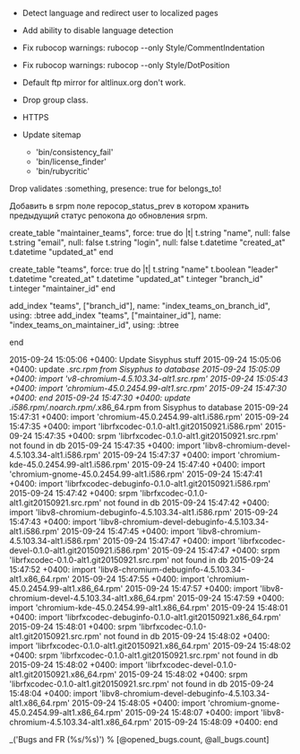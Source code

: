  * Detect language and redirect user to localized pages
 * Add ability to disable language detection
 * Fix rubocop warnings: rubocop --only Style/CommentIndentation
 * Fix rubocop warnings: rubocop --only Style/DotPosition
 * Default ftp mirror for altlinux.org don't work.
 * Drop group class.
 * HTTPS
 * Update sitemap

    - 'bin/consistency_fail'
    - 'bin/license_finder'
    - 'bin/rubycritic'

Drop validates :something, presence: true for belongs_to!


Добавить в srpm поле repocop_status_prev в котором хранить предыдущий статус
репокопа до обновления srpm.

  create_table "maintainer_teams", force: true do |t|
    t.string   "name",       null: false
    t.string   "email",      null: false
    t.string   "login",      null: false
    t.datetime "created_at"
    t.datetime "updated_at"
  end

  create_table "teams", force: true do |t|
    t.string   "name"
    t.boolean  "leader"
    t.datetime "created_at"
    t.datetime "updated_at"
    t.integer  "branch_id"
    t.integer  "maintainer_id"
  end

  add_index "teams", ["branch_id"], name: "index_teams_on_branch_id", using: :btree
  add_index "teams", ["maintainer_id"], name: "index_teams_on_maintainer_id", using: :btree

end

2015-09-24 15:05:06 +0400: Update Sisyphus stuff
2015-09-24 15:05:06 +0400: update *.src.rpm from Sisyphus to database
2015-09-24 15:05:09 +0400: import 'v8-chromium-4.5.103.34-alt1.src.rpm'
2015-09-24 15:05:43 +0400: import 'chromium-45.0.2454.99-alt1.src.rpm'
2015-09-24 15:47:30 +0400: end
2015-09-24 15:47:30 +0400: update *.i586.rpm/*.noarch.rpm/*.x86_64.rpm from Sisyphus to database
2015-09-24 15:47:31 +0400: import 'chromium-45.0.2454.99-alt1.i586.rpm'
2015-09-24 15:47:35 +0400: import 'librfxcodec-0.1.0-alt1.git20150921.i586.rpm'
2015-09-24 15:47:35 +0400: srpm 'librfxcodec-0.1.0-alt1.git20150921.src.rpm' not found in db
2015-09-24 15:47:35 +0400: import 'libv8-chromium-devel-4.5.103.34-alt1.i586.rpm'
2015-09-24 15:47:37 +0400: import 'chromium-kde-45.0.2454.99-alt1.i586.rpm'
2015-09-24 15:47:40 +0400: import 'chromium-gnome-45.0.2454.99-alt1.i586.rpm'
2015-09-24 15:47:41 +0400: import 'librfxcodec-debuginfo-0.1.0-alt1.git20150921.i586.rpm'
2015-09-24 15:47:42 +0400: srpm 'librfxcodec-0.1.0-alt1.git20150921.src.rpm' not found in db
2015-09-24 15:47:42 +0400: import 'libv8-chromium-debuginfo-4.5.103.34-alt1.i586.rpm'
2015-09-24 15:47:43 +0400: import 'libv8-chromium-devel-debuginfo-4.5.103.34-alt1.i586.rpm'
2015-09-24 15:47:45 +0400: import 'libv8-chromium-4.5.103.34-alt1.i586.rpm'
2015-09-24 15:47:47 +0400: import 'librfxcodec-devel-0.1.0-alt1.git20150921.i586.rpm'
2015-09-24 15:47:47 +0400: srpm 'librfxcodec-0.1.0-alt1.git20150921.src.rpm' not found in db
2015-09-24 15:47:52 +0400: import 'libv8-chromium-debuginfo-4.5.103.34-alt1.x86_64.rpm'
2015-09-24 15:47:55 +0400: import 'chromium-45.0.2454.99-alt1.x86_64.rpm'
2015-09-24 15:47:57 +0400: import 'libv8-chromium-devel-4.5.103.34-alt1.x86_64.rpm'
2015-09-24 15:47:59 +0400: import 'chromium-kde-45.0.2454.99-alt1.x86_64.rpm'
2015-09-24 15:48:01 +0400: import 'librfxcodec-debuginfo-0.1.0-alt1.git20150921.x86_64.rpm'
2015-09-24 15:48:01 +0400: srpm 'librfxcodec-0.1.0-alt1.git20150921.src.rpm' not found in db
2015-09-24 15:48:02 +0400: import 'librfxcodec-0.1.0-alt1.git20150921.x86_64.rpm'
2015-09-24 15:48:02 +0400: srpm 'librfxcodec-0.1.0-alt1.git20150921.src.rpm' not found in db
2015-09-24 15:48:02 +0400: import 'librfxcodec-devel-0.1.0-alt1.git20150921.x86_64.rpm'
2015-09-24 15:48:02 +0400: srpm 'librfxcodec-0.1.0-alt1.git20150921.src.rpm' not found in db
2015-09-24 15:48:04 +0400: import 'libv8-chromium-devel-debuginfo-4.5.103.34-alt1.x86_64.rpm'
2015-09-24 15:48:05 +0400: import 'chromium-gnome-45.0.2454.99-alt1.x86_64.rpm'
2015-09-24 15:48:07 +0400: import 'libv8-chromium-4.5.103.34-alt1.x86_64.rpm'
2015-09-24 15:48:09 +0400: end

_('Bugs and FR (%s/%s)') % [@opened_bugs.count, @all_bugs.count]
